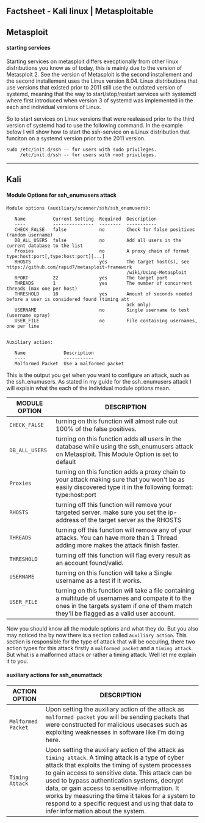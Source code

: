 ## Factsheet - Kali linux | Metasploitable

## Metasploit

#### starting services

Starting services on metasploit differs execptionally from other linux distributions you know as of today, this is mainly due to the version of Metasploit 2. See the version of Metasploit is the second installement and the second installement uses the Linux version 8.04.
Linux distributions that use versions that existed prior to 2011 still use the outdated version of systemd, meaning that the way to start/stop/restart services with systemctl where first introduced when version 3 of systemd was implemented in the each and individual versions of Linux.

So to start services on Linux versions that were realeased prior to the third version of systemd had to use the following command. In the example below I will show how to start the ssh-service on a Linux distribution that funciton on a systemd version prior to the 2011 version.

``` 
sudo /etc/init.d/ssh -- for users with sudo privileges.
     /etc/init.d/ssh -- for users with root privileges.
```
---

## Kali

#### Module Options for ssh_enumusers attack

```
Module options (auxiliary/scanner/ssh/ssh_enumusers):

   Name          Current Setting  Required  Description
   ----          ---------------  --------  -----------
   CHECK_FALSE   false            no        Check for false positives (random username)
   DB_ALL_USERS  false            no        Add all users in the current database to the list
   Proxies                        no        A proxy chain of format type:host:port[,type:host:port][...]
   RHOSTS                         yes       The target host(s), see https://github.com/rapid7/metasploit-framework
                                            /wiki/Using-Metasploit
   RPORT         22               yes       The target port
   THREADS       1                yes       The number of concurrent threads (max one per host)
   THRESHOLD     10               yes       Amount of seconds needed before a user is considered found (timing att
                                            ack only)
   USERNAME                       no        Single username to test (username spray)
   USER_FILE                      no        File containing usernames, one per line


Auxiliary action:

   Name              Description
   ----              -----------
   Malformed Packet  Use a malformed packet
```

This is the output you get when you want to configure an attack, such as the ssh_enumusers.
As stated in my guide for the ssh_enumusers attack I will explain what the each of the individual module options mean.
 
| MODULE OPTION  | DESCRIPTION                                                                                                                                                                                     |
|----------------|-------------------------------------------------------------------------------------------------------------------------------------------------------------------------------------------------|
| `CHECK_FALSE`  | turning on this function will almost rule out 100% of the false positives.                                                                                                                      |
| `DB_ALL_USERS` | turning on this function adds all users in the database while using the ssh_enumusers attack on Metasploit. This Module Option is set to default                                                |
| `Proxies`      | turning on this function adds a proxy chain to your attack making sure that you won't be as easily discovered type it in the following format: type:host:port                                   |
| `RHOSTS`       | turning off this function will remove your targeted server. make sure you set the ip-address of the target server as the RHOSTS                                                                 |
| `THREADS`      | turning off this function will remove any of your attacks. You can have more than 1 Thread adding more makes the attack finish faster.                                                          |
| `THRESHOLD`    | turning off this function will flag every result as an account found/valid.                                                                                                                     |
| `USERNAME`     | turning on this function will take a Single username as a test if it works.                                                                                                                     |
| `USER_FILE`    | turning on this function will take a file containing a multitude of usernames and compate it to the ones in the targets system if one of them match they'll be flagged as a valid user account. |

Now you should know all the module options and what they do. But you also may noticed tha by now there is a section called `auxiliary action`. This section is responsible for the type of attack that will be occuring, there two action types for this attack firstly a `malformed packet` and a `timing attack`. But what is a malformed attack or rather a timing attack. Well let me explain it to you.

#### auxiliary actions for ssh_enumattack

| ACTION OPTION      | DESCRIPTION                                                                                                                                                                                                     |
|--------------------|-----------------------------------------------------------------------------------------------------------------------------------------------------------------------------------------------------------------|
| `Malformed Packet` | Upon setting the auxiliary action of the attack as `malformed packet` you will be sending packets that were constructed for malicious usecases such as exploiting weaknesses in software like I'm doing here. |
| `Timing Attack`    | Upon setting the auxiliary action of the attack as `timing attack`. A timing attack is a type of cyber attack that exploits the timing of system processes to gain access to sensitive data. This attack can be used to bypass authentication systems, decrypt data, or gain access to sensitive information. It works by measuring the time it takes for a system to respond to a specific request and using that data to infer information about the system. |


